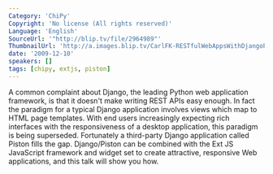 ```yaml
---
Category: 'ChiPy'
Copyright: 'No license (All rights reserved)'
Language: 'English'
SourceUrl: '"http://blip.tv/file/2964989"'
ThumbnailUrl: 'http://a.images.blip.tv/CarlFK-RESTfulWebAppsWithDjangoPiston528.png'
date: '2009-12-10'
speakers: []
tags: [chipy, extjs, piston]
---
```

A common complaint about Django, the leading Python web application framework,
is that it doesn't make writing REST APIs easy enough. In fact the paradigm
for a typical Django application involves views which map to HTML page
templates. With end users increasingly expecting rich interfaces with the
responsiveness of a desktop application, this paradigm is being superseded.
Fortunately a third-party Django application called Piston fills the gap.
Django/Piston can be combined with the Ext JS JavaScript framework and widget
set to create attractive, responsive Web applications, and this talk will show
you how.

